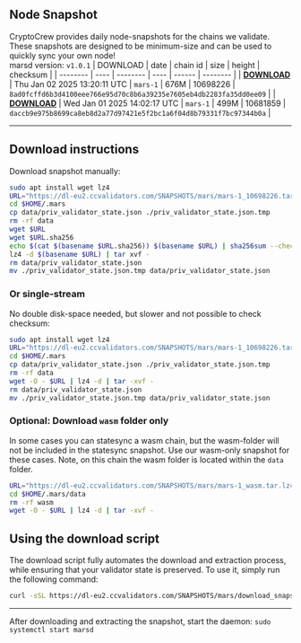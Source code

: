 ## Node Snapshot
CryptoCrew provides daily node-snapshots for the chains we validate. These snapshots are designed to be minimum-size and can be used to quickly sync your own node!  
marsd version: `v1.0.1`
| DOWNLOAD | date | chain id | size | height | checksum |
| -------- | ---- | -------- | ---- | ------ | -------- |
| **[DOWNLOAD](https://dl-eu2.ccvalidators.com/SNAPSHOTS/mars/mars-1_10698226.tar.lz4)** | Thu Jan 02 2025 13:20:11 UTC | `mars-1` | 676M | 10698226 | `8ad0fcffd6b3d4100eee766e95d70c8b6a39235e7605eb4db2283fa35dd0ee09` |
| **[DOWNLOAD](https://dl-eu2.ccvalidators.com/SNAPSHOTS/mars/mars-1_10681859.tar.lz4)** | Wed Jan 01 2025 14:02:17 UTC | `mars-1` | 499M | 10681859 | `daccb9e975b8699ca8eb8d2a77d97421e5f2bc1a6f04d8b79331f7bc97344b0a` |

---

## Download instructions
Download snapshot manually:
```sh
sudo apt install wget lz4
URL="https://dl-eu2.ccvalidators.com/SNAPSHOTS/mars/mars-1_10698226.tar.lz4"
cd $HOME/.mars
cp data/priv_validator_state.json ./priv_validator_state.json.tmp
rm -rf data
wget $URL
wget $URL.sha256
echo $(cat $(basename $URL.sha256)) $(basename $URL) | sha256sum --check
lz4 -d $(basename $URL) | tar xvf -
rm data/priv_validator_state.json
mv ./priv_validator_state.json.tmp data/priv_validator_state.json
```

### Or single-stream
No double disk-space needed, but slower and not possible to check checksum:
```sh
sudo apt install wget lz4
URL="https://dl-eu2.ccvalidators.com/SNAPSHOTS/mars/mars-1_10698226.tar.lz4"
cd $HOME/.mars
cp data/priv_validator_state.json ./priv_validator_state.json.tmp
rm -rf data
wget -O - $URL | lz4 -d | tar -xvf -
rm data/priv_validator_state.json
mv ./priv_validator_state.json.tmp data/priv_validator_state.json
```


### Optional: Download `wasm` folder only
In some cases you can statesync a wasm chain, but the wasm-folder will not be included in the statesync snapshot. Use our wasm-only snapshot for these cases. Note, on this chain the wasm folder is located within the `data` folder.
```sh
URL="https://dl-eu2.ccvalidators.com/SNAPSHOTS/mars/mars-1_wasm.tar.lz4"
cd $HOME/.mars/data
rm -rf wasm
wget -O - $URL | lz4 -d | tar -xvf -
```


## Using the download script

The download script fully automates the download and extraction process, while ensuring that your validator state is preserved. To use it, simply run the following command:
```sh
curl -sSL https://dl-eu2.ccvalidators.com/SNAPSHOTS/mars/download_snapshot.sh | bash
```
---

After downloading and extracting the snapshot, start the daemon: `sudo systemctl start marsd`

